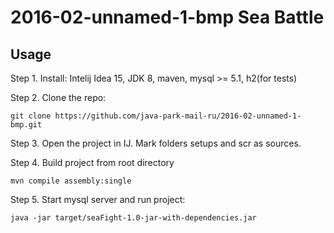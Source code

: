 # 2016-02-unnamed-1-bmp Sea Battle

## Usage
Step 1. Install: Intelij Idea 15, JDK 8, maven, mysql >= 5.1, h2(for tests)

Step 2. Clone the repo:
```
git clone https://github.com/java-park-mail-ru/2016-02-unnamed-1-bmp.git
```
Step 3. Open the project in IJ. Mark folders setups and scr as sources.

Step 4. Build project from root directory
```
mvn compile assembly:single
```
Step 5. Start mysql server and run project:
```
java -jar target/seaFight-1.0-jar-with-dependencies.jar
```
